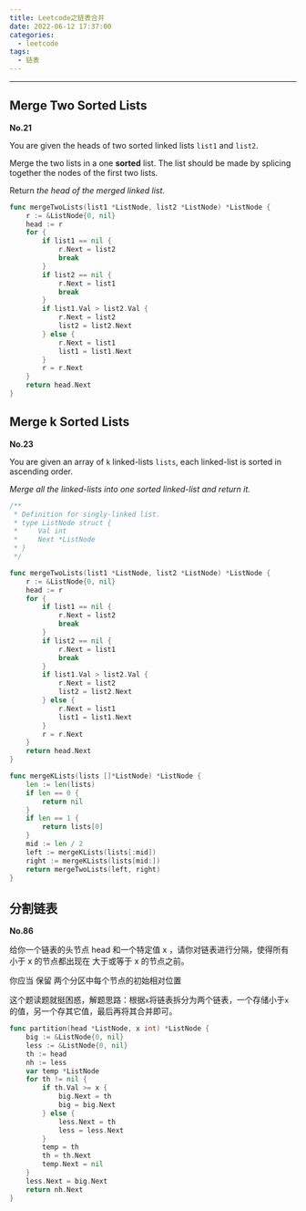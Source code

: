 ```yaml
---
title: Leetcode之链表合并
date: 2022-06-12 17:37:00
categories:
  - leetcode
tags:
  - 链表
---
```


----

## Merge Two Sorted Lists

**No.21**

You are given the heads of two sorted linked lists `list1` and `list2`.

Merge the two lists in a one **sorted** list. The list should be made by splicing together the nodes of the first two lists.

Return *the head of the merged linked list*.

```go
func mergeTwoLists(list1 *ListNode, list2 *ListNode) *ListNode {
    r := &ListNode{0, nil}
	head := r
	for {
		if list1 == nil {
			r.Next = list2
			break
		}
		if list2 == nil {
			r.Next = list1
			break
		}
		if list1.Val > list2.Val {
			r.Next = list2
			list2 = list2.Next
		} else {
			r.Next = list1
			list1 = list1.Next
		}
		r = r.Next
	}
	return head.Next
}
```

## Merge k Sorted Lists

**No.23**

You are given an array of `k` linked-lists `lists`, each linked-list is sorted in ascending order.

*Merge all the linked-lists into one sorted linked-list and return it.*

```go
/**
 * Definition for singly-linked list.
 * type ListNode struct {
 *     Val int
 *     Next *ListNode
 * }
 */

func mergeTwoLists(list1 *ListNode, list2 *ListNode) *ListNode {
	r := &ListNode{0, nil}
	head := r
	for {
		if list1 == nil {
			r.Next = list2
			break
		}
		if list2 == nil {
			r.Next = list1
			break
		}
		if list1.Val > list2.Val {
			r.Next = list2
			list2 = list2.Next
		} else {
			r.Next = list1
			list1 = list1.Next
		}
		r = r.Next
	}
	return head.Next
}

func mergeKLists(lists []*ListNode) *ListNode {
	len := len(lists)
	if len == 0 {
		return nil
	}
	if len == 1 {
		return lists[0]
	}
	mid := len / 2
	left := mergeKLists(lists[:mid])
	right := mergeKLists(lists[mid:])
	return mergeTwoLists(left, right)
}
```

## 分割链表

**No.86**

给你一个链表的头节点 head 和一个特定值 x ，请你对链表进行分隔，使得所有 小于 x 的节点都出现在 大于或等于 x 的节点之前。

你应当 保留 两个分区中每个节点的初始相对位置

这个题读题就挺困惑，解题思路：根据`x`将链表拆分为两个链表，一个存储小于`x`的值，另一个存其它值，最后再将其合并即可。	

```go
func partition(head *ListNode, x int) *ListNode {
	big := &ListNode{0, nil}
	less := &ListNode{0, nil}
	th := head
	nh := less
	var temp *ListNode
	for th != nil {
		if th.Val >= x {
			big.Next = th
			big = big.Next
		} else {
			less.Next = th
			less = less.Next
		}
		temp = th
		th = th.Next
		temp.Next = nil
	}
	less.Next = big.Next
	return nh.Next
}
```

